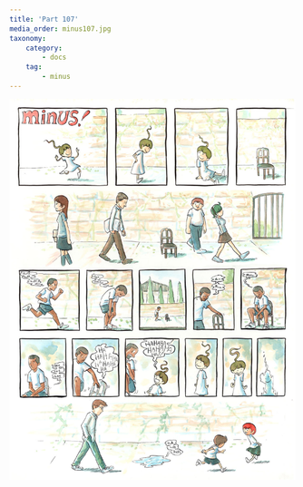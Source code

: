 ```yaml
---
title: 'Part 107'
media_order: minus107.jpg
taxonomy:
    category:
        - docs
    tag:
        - minus
---
```


![](minus107.jpg)